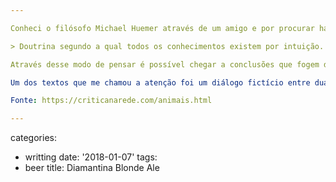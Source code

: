 ```yaml
---

Conheci o filósofo Michael Huemer através de um amigo e por procurar há um tempo atrás refutações convincentes do objetivismo. Encontrei uma saída para vários dos problemas discutidos pela humanidade. Isso se chama intuitivismo.

> Doutrina segundo a qual todos os conhecimentos existem por intuição.

Através desse modo de pensar é possível chegar a conclusões que fogem do padrão e tentam demonstrar que nossa postura a respeito do conhecimento que temos deve ser mais humilde e mais objetivo sem desconsiderar que vivemos, sim, de acordo com o viés de nosso tempo.

Um dos textos que me chamou a atenção foi um diálogo fictício entre duas pessoas -- uma vegana e outra onívora -- em que eles discutem por alguns dias a ética animal. Essa é uma tentativa de defesa de Huemer pelo não-consumo de carne e derivados animais (leite, ovos, etc) e usa uma conversa informal justamente para abordar esse tema de maneira mais leve e ponderada. Você nunca irá encontrar pessoas que conversem tão educadamente sobre esse tema na vida real, e é por isso que esse texto vale ouro:

Fonte: https://criticanarede.com/animais.html

---
```

categories:
- writting
date: '2018-01-07'
tags:
- beer
title: Diamantina Blonde Ale
